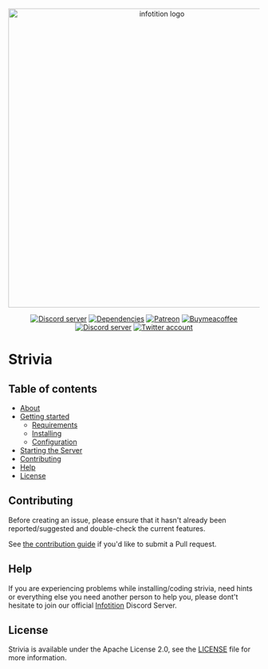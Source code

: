 <div align="center">
  <br />
  <p>
    <a href="https://infotition.de"><img src="https://i.imgur.com/JopXqvx.png" width=600px alt="infotition logo" /></a>
  </p>
  <p>
    <a href="https://github.com/Infotition/infotition-discord-bot/blob/main/LICENSE"><img src="https://img.shields.io/github/license/Infotition/infotition-discord-bot" alt="Discord server" /></a> 
    <a href="https://david-dm.org/Infotition/strivia"><img src="https://img.shields.io/david/Infotition/strivia" alt="Dependencies" /></a>
    <a href="https://www.patreon.com/infotition"><img src="https://img.shields.io/badge/donate-patreon-F96854" alt="Patreon"/></a>
    <a href="https://www.buymeacoffee.com/infotition"><img src="https://img.shields.io/badge/donate-buymeacoffee-yellow" alt="Buymeacoffee"/></a>
    <a href="https://discord.gg/NpxrDGYDwV"><img src="https://img.shields.io/discord/792139920260464670?color=7289da&logo=discord&logoColor=white" alt="Discord server" /></a>
    <a href="https://twitter.com/infotition"><img src="https://img.shields.io/twitter/follow/infotition?style=social" alt="Twitter account" /></a>
  </p>
</div>

# Strivia

## Table of contents

- [About](#about)
- [Getting started](#getting-started)
  - [Requirements](#requirements)
  - [Installing](#installing)
  - [Configuration](#configuration)
- [Starting the Server](#starting-the-server)
- [Contributing](#contributing)
- [Help](#help)
- [License](#license)

## Contributing

Before creating an issue, please ensure that it hasn't already been reported/suggested and double-check the current features.

See [the contribution guide](https://github.com/Infotition/strivia/blob/main/CONTRIBUTING.md) if you'd like to submit a Pull request.

## Help

If you are experiencing problems while installing/coding strivia, need hints or everything else you need another person to help you, please dont't hesitate to join our official [Infotition](https://discord.gg/NpxrDGYDwV) Discord Server.

## License

Strivia is available under the Apache License 2.0, see the [LICENSE](https://github.com/Infotition/strivia/blob/main/LICENSE) file for more information.